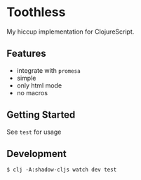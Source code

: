 # Toothless

My hiccup implementation for ClojureScript.


## Features

* integrate with `promesa`
* simple
* only html mode
* no macros


## Getting Started

See `test` for usage

## Development

```
$ clj -A:shadow-cljs watch dev test
```


